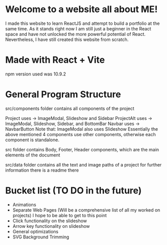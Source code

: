 # Welcome to a website all about ME!

I made this website to learn ReactJS and attempt to build a portfolio at the same time.
As it stands right now I am still just a beginner in the React space and have not unlocked the more powerful potential of React.
Nevertheless, I have still created this website from scratch. 


# Made with React + Vite
npm version used was 10.9.2

# General Program Structure
src/components folder contains all components of the project

Project uses -> ImageModal, Slideshow and Sidebar
ProjectAlt uses -> ImageModal, Slideshow, Sidebar, and BottomBar
Navbar uses -> NavbarButton
Note that: ImageModal also uses Slideshow
Essentially the above mentioned 4 components use other components, otherwise each component is standalone.

src folder contains Body, Footer, Header components, which are the main elements of the document

src/data folder contains all the text and image paths of a project
for further information there is a readme there


# Bucket list (TO DO in the future)
- Animations
- Separate Web Pages (Will be a comprehensive list of all my worked on projects) I hope to be able to get to this point
- Click functionality on the slideshow
- Arrow key functionality on slideshow
- General optimizations
- SVG Background Trimming


